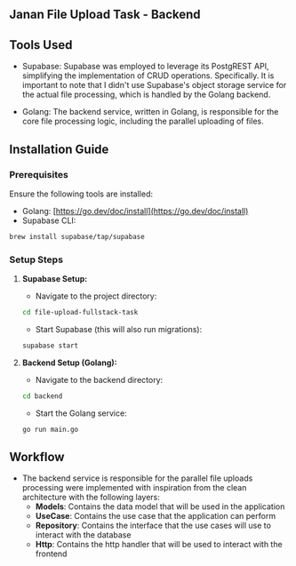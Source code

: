 ## Janan File Upload Task - Backend

## Tools Used
- Supabase: Supabase was employed to leverage its PostgREST API, simplifying the implementation of CRUD operations.  Specifically. It is important to note that I didn't use Supabase's object storage service for the actual file processing, which is handled by the Golang backend.

- Golang: The backend service, written in Golang, is responsible for the core file processing logic, including the parallel uploading of files.

## Installation Guide

### Prerequisites

Ensure the following tools are installed:

*   Golang: [https://go.dev/doc/install](https://go.dev/doc/install)
*   Supabase CLI:

```bash
brew install supabase/tap/supabase
```

### Setup Steps

1.  **Supabase Setup:**

    *   Navigate to the project directory:

    ```bash
    cd file-upload-fullstack-task
    ```

    *   Start Supabase (this will also run migrations):

    ```bash
    supabase start
    ```

2.  **Backend Setup (Golang):**

    *   Navigate to the backend directory:

    ```bash
    cd backend
    ```

    *   Start the Golang service:

    ```bash
    go run main.go
    ```

## Workflow
- The backend service is responsible for the parallel file uploads processing were implemented with inspiration from the clean architecture with the following layers:
    - **Models**: Contains the data model that will be used in the application
    - **UseCase**: Contains the use case that the application can perform
    - **Repository**: Contains the interface that the use cases will use to interact with the database
    - **Http**: Contains the http handler that will be used to interact with the frontend
